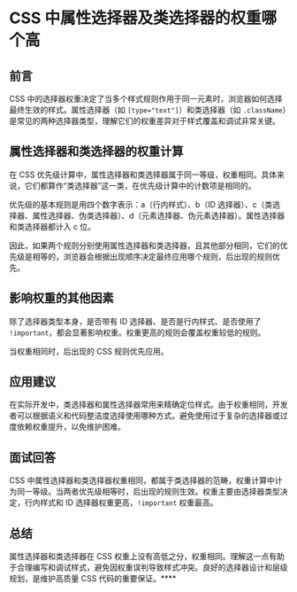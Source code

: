 # **CSS 中属性选择器及类选择器的权重哪个高**

## 前言

CSS 中的选择器权重决定了当多个样式规则作用于同一元素时，浏览器如何选择最终生效的样式。属性选择器（如 `[type="text"]`）和类选择器（如 `.className`）是常见的两种选择器类型，理解它们的权重差异对于样式覆盖和调试非常关键。

## 属性选择器和类选择器的权重计算

在 CSS 优先级计算中，属性选择器和类选择器属于同一等级，权重相同。具体来说，它们都算作“类选择器”这一类，在优先级计算中的计数项是相同的。

优先级的基本规则是用四个数字表示：a（行内样式）、b（ID 选择器）、c（类选择器、属性选择器、伪类选择器）、d（元素选择器、伪元素选择器）。属性选择器和类选择器都计入 c 位。

因此，如果两个规则分别使用属性选择器和类选择器，且其他部分相同，它们的优先级是相等的，浏览器会根据出现顺序决定最终应用哪个规则，后出现的规则优先。

## 影响权重的其他因素

除了选择器类型本身，是否带有 ID 选择器、是否是行内样式、是否使用了 `!important`，都会显著影响权重。权重更高的规则会覆盖权重较低的规则。

当权重相同时，后出现的 CSS 规则优先应用。

## 应用建议

在实际开发中，类选择器和属性选择器常用来精确定位样式。由于权重相同，开发者可以根据语义和代码整洁度选择使用哪种方式。避免使用过于复杂的选择器或过度依赖权重提升，以免维护困难。

## 面试回答

CSS 中属性选择器和类选择器权重相同，都属于类选择器的范畴，权重计算中计为同一等级。当两者优先级相等时，后出现的规则生效。权重主要由选择器类型决定，行内样式和 ID 选择器权重更高，`!important` 权重最高。

## 总结

属性选择器和类选择器在 CSS 权重上没有高低之分，权重相同。理解这一点有助于合理编写和调试样式，避免因权重误判导致样式冲突。良好的选择器设计和层级规划，是维护高质量 CSS 代码的重要保证。****